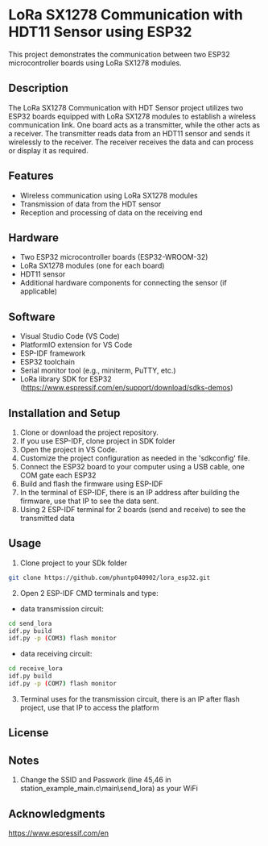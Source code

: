 # LoRa SX1278 Communication with HDT11 Sensor using ESP32

This project demonstrates the communication between two ESP32 microcontroller boards using LoRa SX1278 modules. 


## Description

The LoRa SX1278 Communication with HDT Sensor project utilizes two ESP32 boards equipped with LoRa SX1278 modules to establish a wireless communication link. One board acts as a transmitter, while the other acts as a receiver. The transmitter reads data from an HDT11 sensor and sends it wirelessly to the receiver. The receiver receives the data and can process or display it as required.

## Features

- Wireless communication using LoRa SX1278 modules
- Transmission of data from the HDT sensor
- Reception and processing of data on the receiving end

## Hardware 

- Two ESP32 microcontroller boards (ESP32-WROOM-32)
- LoRa SX1278 modules (one for each board)
- HDT11 sensor
- Additional hardware components for connecting the sensor (if applicable)

## Software 

- Visual Studio Code (VS Code)
- PlatformIO extension for VS Code
- ESP-IDF framework
- ESP32 toolchain
- Serial monitor tool (e.g., miniterm, PuTTY, etc.)
- LoRa library SDK for ESP32 (https://www.espressif.com/en/support/download/sdks-demos)

## Installation and Setup

1. Clone or download the project repository.
2. If you use ESP-IDF, clone project in SDK folder
3. Open the project in VS Code.
4. Customize the project configuration as needed in the 'sdkconfig' file.
5. Connect the ESP32 board to your computer using a USB cable, one COM gate each ESP32
6. Build and flash the firmware using ESP-IDF
7. In the terminal of ESP-IDF, there is an IP address after building the firmware, use that IP to see the data sent.
8. Using 2 ESP-IDF terminal for 2 boards (send and receive) to see the transmitted data 

## Usage

1. Clone project to your SDk folder
```bash
git clone https://github.com/phuntp040902/lora_esp32.git
```

2. Open 2 ESP-IDF CMD terminals and type:
* data transmission circuit:
```bash
cd send_lora
idf.py build
idf.py -p (COM3) flash monitor
```
* data receiving circuit:
```bash
cd receive_lora
idf.py build
idf.py -p (COM7) flash monitor
```

3. Terminal uses for the transmission circuit, there is an IP after flash project, use that IP to access the platform
   

## License


## Notes

1. Change the SSID and Passwork (line 45,46 in station_example_main.c\main\send_lora) as your WiFi


## Acknowledgments

https://www.espressif.com/en



